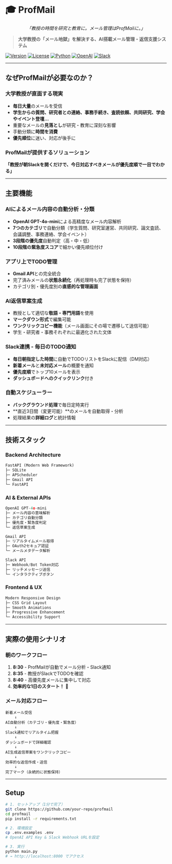 # 🎓 ProfMail 

<div align="center">

*「教授の時間を研究と教育に。メール管理はProfMailに。」*

</div>

> **大学教授の「メール地獄」を解決する、AI搭載メール管理・返信支援システム**

[![Version](https://img.shields.io/badge/version-1.0.0-blue.svg)](https://github.com/your-repo/profmail)
[![License](https://img.shields.io/badge/license-MIT-green.svg)](LICENSE)
[![Python](https://img.shields.io/badge/python-3.8%2B-blue.svg)](https://python.org)
[![OpenAI](https://img.shields.io/badge/AI-OpenAI%20GPT--4o--mini-orange.svg)](https://openai.com)
[![Slack](https://img.shields.io/badge/integration-Slack%20API-purple.svg)](https://slack.com)

---

## **なぜProfMailが必要なのか？**

### **大学教授が直面する現実**
- **毎日大量**のメールを受信
- **学生からの質問、研究者との連絡、事務手続き、査読依頼、共同研究、学会やイベント登壇...**
- 重要なメールの**見落とし**が研究・教育に深刻な影響
- 手動分類に**時間を消費**
- **優先順位**に迷い、対応が後手に

### **ProfMailが提供するソリューション**
**「教授が朝Slackを開くだけで、今日対応すべきメールが優先度順で一目でわかる」**

---

## **主要機能**

### **AIによるメール内容の自動分析・分類**
- **OpenAI GPT-4o-mini**による高精度なメール内容解析
- **7つのカテゴリ**で自動分類（学生質問、研究室運営、共同研究、論文査読、会議調整、事務連絡、学会イベント）
- **3段階の優先度**自動判定（高・中・低）
- **10段階の緊急度スコア**で細かい優先順位付け

### **アプリ上でTODO管理**
- **Gmail API**との完全統合
- 完了済みメールの**状態永続化**（再処理時も完了状態を保持）
- カテゴリ別・優先度別の**直感的な管理画面**

### **AI返信草案生成**
- 教授として適切な**敬語・専門用語**を使用
- **マークダウン形式**で編集可能
- **ワンクリックコピー機能**（メール画面にその場で遷移して送信可能）
- 学生・研究者・事務それぞれに最適化された文体

### **Slack連携 - 毎日のTODO通知**
- **毎日朝指定した時間**に自動でTODOリストをSlackに配信（DM対応）
- **新着メール**と**未対応メール**の概要を通知
- **優先度順**でトップ10メールを表示
- **ダッシュボードへのクイックリンク**付き

### **自動スケジューラー**
- **バックグラウンド処理**で毎日定時実行
- **直近3日間（変更可能）**のメールを自動取得・分析
- 処理結果の**詳細ログ**と統計情報

---

## **技術スタック**

### **Backend Architecture**
```python
FastAPI (Modern Web Framework)
├─ SQLite
├─ APScheduler
├─ Gmail API
└─ FastAPI
```

### **AI & External APIs**
```python
OpenAI GPT-4o-mini
├─ メール内容の意味解析
├─ カテゴリ自動分類
├─ 優先度・緊急度判定
└─ 返信草案生成

Gmail API
├─ リアルタイムメール取得
├─ OAuth2セキュア認証
└─ メールメタデータ解析

Slack API
├─ Webhook/Bot Token対応
├─ リッチメッセージ送信
└─ インタラクティブボタン
```

### **Frontend & UX**
```css
Modern Responsive Design
├─ CSS Grid Layout
├─ Smooth Animations
├─ Progressive Enhancement
└─ Accessibility Support
```

---

## **実際の使用シナリオ**

### **朝のワークフロー**
1. **8:30** - ProfMailが自動でメール分析・Slack通知
2. **8:35** - 教授がSlackでTODOを確認
3. **8:40** - 高優先度メールに集中して対応
4. **効率的な1日のスタート！** 🎉

### **メール対応フロー**
```
新着メール受信
    ↓
AI自動分析（カテゴリ・優先度・緊急度）
    ↓
Slack通知でリアルタイム把握
    ↓
ダッシュボードで詳細確認
    ↓
AI生成返信草案をワンクリックコピー
    ↓
効率的な返信作成・送信
    ↓
完了マーク（永続的に状態保持）
```

---

## **Setup**

```bash
# 1. セットアップ（1分で完了）
git clone https://github.com/your-repo/profmail
cd profmail
pip install -r requirements.txt

# 2. 環境設定
cp .env.examples .env
# OpenAI API Key & Slack Webhook URLを設定

# 3. 実行
python main.py
# → http://localhost:8000 でアクセス
```
